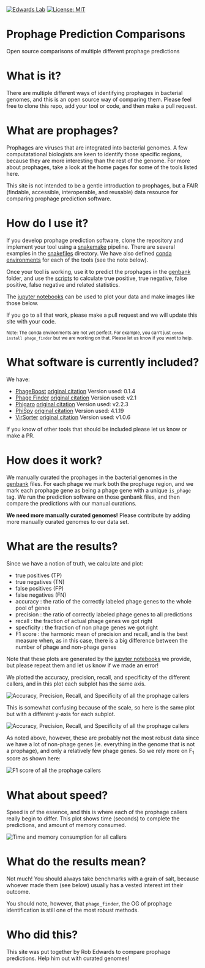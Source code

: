[![Edwards Lab](https://img.shields.io/badge/Bioinformatics-EdwardsLab-03A9F4)](https://edwards.sdsu.edu/research)
[![License: MIT](https://img.shields.io/badge/License-MIT-yellow.svg)](https://opensource.org/licenses/MIT)



# Prophage Prediction Comparisons

Open source comparisons of multiple different prophage predictions

# What is it?

There are multiple different ways of identifying prophages in bacterial genomes, and this is an open source way of comparing them. Please feel free to clone this repo, add your tool or code, and then make a pull request.

# What are prophages?

Prophages are viruses that are integrated into bacterial genomes. A few computatational biologists are keen to identify those specific regions, because they are more interesting than the rest of the genome. For more about prophages, take a look at the home pages for some of the tools listed here.

This site is not intended to be a gentle introduction to prophages, but a FAIR (findable, accessible, interoperable, and reusable) data resource for comparing prophage prediction software.

# How do I use it?

If you develop prophage prediction software, clone the repository and implement your tool using a [snakemake](https://snakemake.readthedocs.io/) pipeline. There are several examples in the [snakefiles](snakefiles) directory. We have also defined [conda environments](conda/) for each of the tools (see the note below). 

Once your tool is working, use it to predict the prophages in the [genbank](genbank) folder, and use the [scripts](scripts) to calculate true positive, true negative, false positive, false negative and related statistics.

The [jupyter notebooks](jupyter_notebooks) can be used to plot your data and make images like those below.

If you go to all that work, please make a pull request and we will update this site with your code.

<small>Note: The conda environments are not yet perfect. For example, you can't just `conda install phage_finder` but we are working on that. Please let us know if you want to help.</small>


# What software is currently included?

We have:
 - [PhageBoost](http://phageboost.ml) [original citation](https://www.biorxiv.org/content/10.1101/2020.08.09.243022v1.full.pdf) Version used: 0.1.4
 - [Phage Finder](http://phage-finder.sourceforge.net/) [original citation](https://www.ncbi.nlm.nih.gov/pmc/articles/PMC1635311/) Version used: v2.1
 - [Phigaro](https://github.com/bobeobibo/phigaro) [original citation](https://academic.oup.com/bioinformatics/article-abstract/36/12/3882/5822875?redirectedFrom=fulltext) Version used: v2.2.3
 - [PhiSpy](https://github.com/linsalrob/phispy) [original citation](https://pubmed.ncbi.nlm.nih.gov/22584627/) Version used: 4.1.19
 - [VirSorter](https://github.com/simroux/VirSorter) [original citation](https://peerj.com/articles/985/)  Version used: v1.0.6

If you know of other tools that should be included please let us know or make a PR.

# How does it work?

We manually curated the prophages in the bacterial genomes in the [genbank](genbank/) files. For each phage we mark both the prophage region, and we mark each prophage gene as being a phage gene with a unique `is_phage` tag. We run the prediction software on those genbank files, and then compare the predictions with our manual curations.

**We need more manually curated genomes!** Please contribute by adding more manually curated genomes to our data set.

# What are the results?

Since we have a notion of truth, we calculate and plot:

 - true positives (TP)
 - true negatives (TN)
 - false positives (FP)
 - false negatives (FN)
 - accuracy : the ratio of the correctly labeled phage genes to the whole pool of genes
 - precision : the ratio of correctly labeled phage genes to all predictions
 - recall : the fraction of actual phage genes we got right
 - specficity : the fraction of non phage genes we got right
 - F1 score : the harmonic mean of precision and recall, and is the best measure when, as in this case, there is a big difference between the number of phage and non-phage genes

Note that these plots are generated by the [jupyter notebooks](jupyter_notebooks) we provide, but please repeat them and let us know if we made an error!

We plotted the accuracy, precision, recall, and specificity of the different callers, and in this plot each subplot has the same axis.

![Accuracy, Precision, Recall, and Specificity of all the prophage callers](img/sensitivity_specificity.png "Accuracy, Precision, Recall, and Specificity of the prophage callers (clockwise from top left)")


This is somewhat confusing because of the scale, so here is the same plot but with a different y-axis for each subplot.

 
![Accuracy, Precision, Recall, and Specificity of all the prophage callers](img/sensitivity_specificity_rel.png "Accuracy, Precision, Recall, and Specificity of the prophage callers (clockwise from top left)")

As noted above, however, these are probably not the most robust data since we have a lot of non-phage genes (ie. everything in the genome that is not a prophage), and only a relatively few phage genes. So we rely more on F<sub>1</sub> score as shown here:


![F1 score of all the prophage callers](img/f1_score.png "F1 score of the prophage callers")

# What about speed?

Speed is of the essence, and this is where each of the prophage callers really begin to differ. This plot shows time (seconds) to complete the predictions, and amount of memory consumed.

![Time and memory consumption for all callers](img/timing.png "Timing and memory consumption")



# What do the results mean?

Not much! You should always take benchmarks with a grain of salt, because whoever made them (see below) usually has a vested interest int their outcome.

You should note, however, that `phage_finder`, the OG of prophage identification is still one of the most robust methods.

# Who did this?

This site was put together by Rob Edwards to compare prophage predictions. Help him out with curated genomes!
